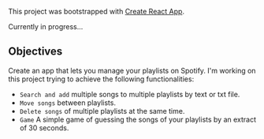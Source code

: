 This project was bootstrapped with [Create React App](https://github.com/facebookincubator/create-react-app).

Currently in progress...

## Objectives

Create an app that lets you manage your playlists on Spotify. I'm working on this project trying to achieve the following functionalities:

* `Search and add` multiple songs to multiple playlists by text or txt file.
* `Move songs` between playlists.
* `Delete songs` of multiple playlists at the same time.
* `Game` A simple game of guessing the songs of your playlists by an extract of 30 seconds.
